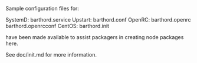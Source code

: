 Sample configuration files for:

SystemD: barthord.service
Upstart: barthord.conf
OpenRC:  barthord.openrc
         barthord.openrcconf
CentOS:  barthord.init

have been made available to assist packagers in creating node packages here.

See doc/init.md for more information.
